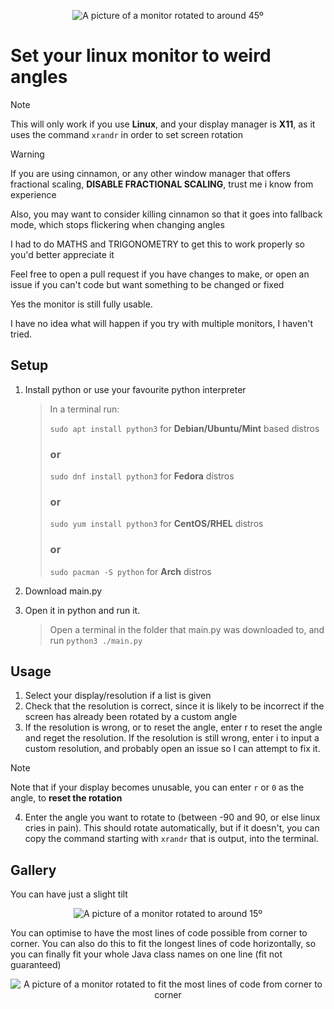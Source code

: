 <p></p>
<center><img style="max-height:40vh; margin:0 auto" src="https://cloud-6d0f8u903-hack-club-bot.vercel.app/0pxl_20241016_201340650.mp_2.jpg" alt="A picture of a monitor rotated to around 45º"></center>

# Set your linux monitor to weird angles
> [!note]
> This will only work if you use **Linux**, and your display manager is **X11**, as it uses the command `xrandr` in order to set screen rotation

> [!WARNING]
> If you are using cinnamon, or any other window manager that offers fractional scaling, **DISABLE FRACTIONAL SCALING**, trust me i know from experience
> 
> Also, you may want to consider killing cinnamon so that it goes into fallback mode, which stops flickering when changing angles



I had to do MATHS and TRIGONOMETRY to get this to work properly so you'd better appreciate it

Feel free to open a pull request if you have changes to make, or open an issue if you can't code but want something to be changed or fixed

Yes the monitor is still fully usable.

I have no idea what will happen if you try with multiple monitors, I haven't tried.

## Setup
1. Install python or use your favourite python interpreter
   > In a terminal run:
   > 
   > `sudo apt install python3` for **Debian/Ubuntu/Mint** based distros
   > ### or
   > `sudo dnf install python3` for **Fedora** distros
   > ### or
   > `sudo yum install python3` for **CentOS/RHEL** distros
   > ### or
   > `sudo pacman -S python` for **Arch** distros

2. Download main.py
3. Open it in python and run it.
   > Open a terminal in the folder that main.py was downloaded to, and run `python3 ./main.py`

## Usage
1. Select your display/resolution if a list is given
2. Check that the resolution is correct, since it is likely to be incorrect if the screen has already been rotated by a custom angle
3. If the resolution is wrong, or to reset the angle, enter r to reset the angle and reget the resolution. If the resolution is still wrong, enter i to input a custom resolution, and probably open an issue so I can attempt to fix it.
> [!note]
> Note that if your display becomes unusable, you can enter `r` or `0` as the angle, to **reset the rotation**
4. Enter the angle you want to rotate to (between -90 and 90, or else linux cries in pain). This should rotate automatically, but if it doesn't, you can copy the command starting with `xrandr` that is output, into the terminal.


## Gallery
You can have just a slight tilt
<center><img style="max-height:40vh; margin:0 auto" src="https://cloud-3erbv079e-hack-club-bot.vercel.app/0pxl_20241016_201435065.mp.jpg" alt="A picture of a monitor rotated to around 15º"></center>


You can optimise to have the most lines of code possible from corner to corner. You can also do this to fit the longest lines of code horizontally, so you can finally fit your whole Java class names on one line (fit not guaranteed)
<center><img style="max-height:40vh; margin:0 auto" src="https://cloud-3erbv079e-hack-club-bot.vercel.app/1pxl_20241016_201542358.mp_2.jpg" alt="A picture of a monitor rotated to fit the most lines of code from corner to corner"></center>
